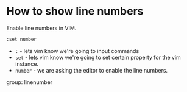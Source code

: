 # How to show line numbers

Enable line numbers in VIM. 

```bash
:set number
```

- `:` - lets vim know we're going to input commands
- `set` - lets vim know we're going to set certain property for the vim instance.
- `number` - we are asking the editor to enable the line numbers.

group: linenumber
